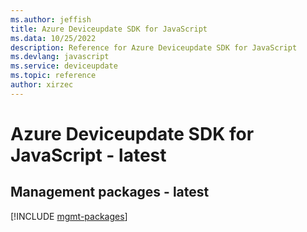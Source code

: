 ```yaml
---
ms.author: jeffish
title: Azure Deviceupdate SDK for JavaScript
ms.data: 10/25/2022
description: Reference for Azure Deviceupdate SDK for JavaScript
ms.devlang: javascript
ms.service: deviceupdate
ms.topic: reference
author: xirzec
---
```

# Azure Deviceupdate SDK for JavaScript - latest

## Management packages - latest
[!INCLUDE [mgmt-packages](deviceupdate-mgmt-index.md)]